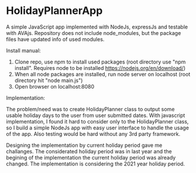# HolidayPlannerApp
A simple JavaScript app implemented with NodeJs, expressJs and testable with AVAjs.
Repository does not include node_modules, but the package files have updated info of used modules.

Install manual:
1. Clone repo, use npm to install used packages (root directory use "npm install". Requires node to be installed https://nodejs.org/en/download/)
2. When all node packages are installed, run node server on localhost (root directory hit "node main.js")
3. Open browser on localhost:8080

Implementation:

The problem/need was to create HolidayPlanner class to output some usable holiday days to the user from user submitted dates. With javascript implementation, I found it hard to consider only to the HolidayPlanner class, so I build a simple NodeJs app with easy user interface to handle the usage of the app. Also testing would be hard without any 3rd party framework. 

Designing the implementation by current holiday period gave me challanges. The considerated holiday period was in last year and the begining of the implementation the current holiday period was already changed. The implementation is considering the 2021 year holiday period.    